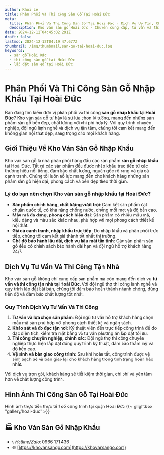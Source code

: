 ```yaml
---
author: Khoi Le
title: Phân Phối Và Thi Công Sàn Gỗ Tại Hoài Đức
meta:
  title: Phân Phối Và Thi Công Sàn Gỗ Tại Hoài Đức - Dịch Vụ Uy Tín, Chất Lượng
  description: Kho ván sàn gỗ Hoài Đức - Chuyên cung cấp, tư vấn và thi công sàn gỗ công nghiệp chất lượng cao. Dịch vụ uy tín, giá thành hợp lý.
date: 2024-12-12T04:45:02.291Z
draft: false
lastmod: 2024-12-12T04:19:47.677Z
thumbnail: /img/thumbnail/san-go-tai-hoai-duc.jpg
keywords:
  - sàn gỗ Hoài Đức
  - thi công sàn gỗ tại Hoài Đức
  - lắp đặt sàn gỗ tại Hoài Đức
---
```



# Phân Phối Và Thi Công Sàn Gỗ Nhập Khẩu Tại Hoài Đức

Bạn đang tìm kiếm đơn vị phân phối và thi công **sàn gỗ nhập khẩu tại Hoài Đức**? Kho ván sàn gỗ tự hào là sự lựa chọn lý tưởng, mang đến những sản phẩm sàn gỗ bền đẹp, chất lượng với chi phí hợp lý. Với quy trình chuyên nghiệp, đội ngũ lành nghề và dịch vụ tận tâm, chúng tôi cam kết mang đến không gian nội thất đẹp, sang trọng cho mọi khách hàng.

## Giới Thiệu Về Kho Ván Sàn Gỗ Nhập Khẩu

Kho ván sàn gỗ là nhà phân phối hàng đầu các sản phẩm **sàn gỗ nhập khẩu** tại Hoài Đức. Tất cả các sản phẩm đều được nhập khẩu trực tiếp từ các thương hiệu nổi tiếng, đảm bảo chất lượng, nguồn gốc rõ ràng và giá cả cạnh tranh. Chúng tôi luôn nỗ lực mang đến cho khách hàng những sản phẩm sàn gỗ hiện đại, phong cách và bền đẹp theo thời gian.

### Lý do bạn nên chọn **Kho ván sàn gỗ nhập khẩu tại Hoài Đức**?

- **Sản phẩm chính hãng, chất lượng vượt trội**: Cam kết sản phẩm đạt chuẩn quốc tế, có khả năng chống nước, chống mối mọt và độ bền cao.
- **Mẫu mã đa dạng, phong cách hiện đại**: Sản phẩm có nhiều mẫu mã, kiểu dáng và màu sắc khác nhau, phù hợp với mọi phong cách thiết kế nội thất.
- **Giá cả cạnh tranh, nhập khẩu trực tiếp**: Do nhập khẩu và phân phối trực tiếp, chúng tôi cam kết giá thành tốt nhất thị trường.
- **Chế độ bảo hành lâu dài, dịch vụ hậu mãi tận tình**: Các sản phẩm sàn gỗ đều có chính sách bảo hành dài hạn và đội ngũ hỗ trợ khách hàng 24/7.

## Dịch Vụ Tư Vấn Và Thi Công Tận Nhà

Kho ván sàn gỗ không chỉ cung cấp sản phẩm mà còn mang đến dịch vụ **tư vấn và thi công tận nhà tại Hoài Đức**. Với đội ngũ thợ thi công lành nghề và quy trình lắp đặt bài bản, chúng tôi đảm bảo hoàn thành nhanh chóng, đúng tiến độ và đảm bảo chất lượng tốt nhất.

### Quy Trình Dịch Vụ Tư Vấn Và Thi Công

1. **Tư vấn và lựa chọn sản phẩm**: Đội ngũ tư vấn hỗ trợ khách hàng chọn mẫu mã sàn phù hợp với phong cách thiết kế và ngân sách.
2. **Khảo sát và đo đạc tận nơi**: Kỹ thuật viên đến trực tiếp công trình để đo đạc diện tích, kiểm tra mặt bằng và tư vấn phương án lắp đặt tối ưu.
3. **Thi công chuyên nghiệp, chính xác**: Đội ngũ thợ thi công chuyên nghiệp thực hiện lắp đặt đúng quy trình kỹ thuật, đảm bảo thẩm mỹ và độ bền cao.
4. **Vệ sinh và bàn giao công trình**: Sau khi hoàn tất, công trình được vệ sinh sạch sẽ và bàn giao lại cho khách hàng trong tình trạng hoàn hảo nhất.

Với dịch vụ trọn gói, khách hàng sẽ tiết kiệm thời gian, chi phí và yên tâm hơn về chất lượng công trình.

## Hình Ảnh Thi Công Sàn Gỗ Tại Hoài Đức

Hình ảnh thực tiễn thực tế 1 số công trình tại quận Hoài Đức
{{< glightbox "gallery/hoai-duc" >}}

## 🏭 Kho Ván Sàn Gỗ Nhập Khẩu

- 📞 *Hotline/Zalo:*  0966 171 436
- 🌐 [https://khovansango.com](https://khovansango.com)

